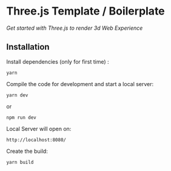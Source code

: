 # Three.js Template / Boilerplate

*Get started with Three.js to render 3d Web Experience*

## Installation

Install dependencies (only for first time) :

```
yarn
```

Compile the code for development and start a local server:

```
yarn dev
```

or

```
npm run dev
```

Local Server will open on:

```
http://localhost:8080/
```

Create the build:

```
yarn build
```
